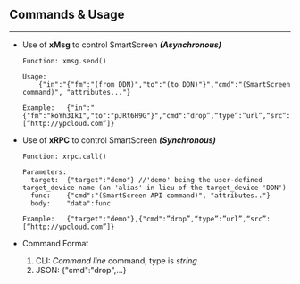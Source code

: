 ## Commands & Usage

---

* Use of **xMsg** to control SmartScreen _**\(Asynchronous\)**_

  ```
  Function: xmsg.send()

  Usage:
      {"in":"{"fm":"(from DDN)","to":"(to DDN)"}","cmd":"(SmartScreen command)", "attributes..."}

  Example:   {"in":"{"fm":"koYh3Ik1","to":"pJRt6H9G"}","cmd":“drop”,“type”:”url”,“src”:[“http://ypcloud.com”]}
  ```

* Use of **xRPC** to control SmartScreen _**\(Synchronous\)**_

  ```
  Function: xrpc.call()

  Parameters:
    target:  {"target":"demo"} //'demo' being the user-defined target_device name (an 'alias' in lieu of the target_device 'DDN')
    func:    {"cmd":"(SmartScreen API command)", "attributes.."}
    body:    "data":func

  Example:   {"target":"demo"},{"cmd":”drop”,“type”:”url”,“src”:[“http://ypcloud.com”]}
  ```

* Command Format  
  1. CLI: _Command line_ command, type is _string_  
  2. JSON: {"cmd":"drop",…}



